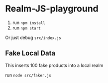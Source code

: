 # Realm-JS-playground

1. run `npm install`
2. run `npm start`

Or just debug `src/index.js`

## Fake Local Data

This inserts 100 fake products into a local realm

run `node src/faker.js`
